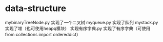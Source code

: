 # data-structure
mybinaryTreeNode.py 实现了一个二叉树
myqueue.py  实现了队列
mystack.py  实现了堆（也可使用heapq模块）
实现有序字典.py  实现了有序字典（可使用from collections import ordereddict）
